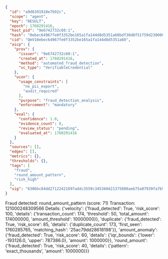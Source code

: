 ```json
{
  "id": "a9d6391910e7692c",
  "scope": "agent",
  "key": "RESULT",
  "epoch": 1760291416,
  "host_pid": "9e6742732c60:1",
  "hash": "0ebec64967fe0f3352be165a1fa144d8d5351a60bdf30d8f51f59d2300082e35",
  "cid": "QmV10ebec64967fe0f3352be165a1fa144d8d5351a60",
  "aicp": {
    "prov": {
      "issuer": "9e6742732c60:1",
      "created_at": 1760291416,
      "method": "automated_fraud_detection",
      "vc_type": "VerifiableCredential"
    },
    "ucon": {
      "usage_constraints": [
        "no_pii_export",
        "audit_required"
      ],
      "purpose": "fraud_detection_analysis",
      "enforcement": "mandatory"
    },
    "eval": {
      "confidence": 1.0,
      "evidence_count": 0,
      "review_status": "pending",
      "evaluated_at": 1760291416
    }
  },
  "sources": [],
  "edges": [],
  "metrics": {},
  "thresholds": {},
  "tags": [
    "fraud",
    "round_amount_pattern",
    "risk_high"
  ],
  "sig": "6306bc84dd27122421697addc3559c345360d21375080aeb75a07939fa7b56c0"
}
```

Fraud detected: round_amount_pattern (score: 71)
Transaction: 121000248309566
Details: {'velocity': {'fraud_detected': True, 'risk_score': 100, 'details': {'transaction_count': 174, 'threshold': 50, 'total_amount': 174000000, 'amount_threshold': 10000000}}, 'duplicate': {'fraud_detected': True, 'risk_score': 85, 'details': {'duplicate_count': 173, 'first_seen': 1760285765, 'matching_hash': '25ac79dd28618198'}}, 'amount_anomaly': {'fraud_detected': True, 'risk_score': 60, 'details': {'iqr_bounds': {'lower': -193126.0, 'upper': 787386.0}, 'amount': 1000000}}, 'round_amount': {'fraud_detected': True, 'risk_score': 40, 'details': {'pattern': 'exact_thousands', 'amount': 1000000}}}